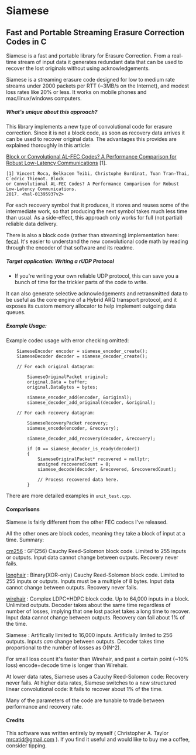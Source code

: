# Siamese
## Fast and Portable Streaming Erasure Correction Codes in C

Siamese is a fast and portable library for Erasure Correction.
From a real-time stream of input data it generates redundant data that can be used to
recover the lost originals without using acknowledgements.

Siamese is a streaming erasure code designed for low to medium rate streams
under 2000 packets per RTT (~3MB/s on the Internet), and modest loss rates
like 20% or less.  It works on mobile phones and mac/linux/windows computers.


##### What's unique about this approach?

This library implements a new type of convolutional code for erasure correction.
Since it is not a block code, as soon as recovery data arrives it can be used to recover original data.
The advantages this provides are explained thoroughly in this article:

[Block or Convolutional AL-FEC Codes? A Performance
Comparison for Robust Low-Latency Communications](https://hal.inria.fr/hal-01395937v2/document) [1].

~~~
[1] Vincent Roca, Belkacem Teibi, Christophe Burdinat, Tuan Tran-Thai, C´edric Thienot. Block
or Convolutional AL-FEC Codes? A Performance Comparison for Robust Low-Latency Communications.
2017. <hal-01395937v2>
~~~

For each recovery symbol that it produces, it stores and reuses some of the intermediate work, so that producing the next symbol takes much less time than usual.  As a side-effect, this approach only works for full (not partial) reliable data delivery.

There is also a block code (rather than streaming) implementation here: [fecal](https://github.com/catid/fecal).  It's easier to understand the new convolutional code math by reading through the encoder of that software and its readme.


##### Target application: Writing a rUDP Protocol

* If you're writing your own reliable UDP protocol, this can save you a bunch
of time for the trickier parts of the code to write.

It can also generate selective acknowledgements and retransmitted data to be
useful as the core engine of a Hybrid ARQ transport protocol, and it exposes
its custom memory allocator to help implement outgoing data queues.


##### Example Usage:

Example codec usage with error checking omitted:

~~~
    SiameseEncoder encoder = siamese_encoder_create();
    SiameseDecoder decoder = siamese_decoder_create();

	// For each original datagram:
	
		SiameseOriginalPacket original;
		original.Data = buffer;
		original.DataBytes = bytes;

		siamese_encoder_add(encoder, &original);
		siamese_decoder_add_original(decoder, &original);

	// For each recovery datagram:

		SiameseRecoveryPacket recovery;
		siamese_encode(encoder, &recovery);

		siamese_decoder_add_recovery(decoder, &recovery);

		if (0 == siamese_decoder_is_ready(decoder))
		{
			SiameseOriginalPacket* recovered = nullptr;
			unsigned recoveredCount = 0;
			siamese_decode(decoder, &recovered, &recoveredCount);
			
			// Process recovered data here.
		}
~~~
		
There are more detailed examples in `unit_test.cpp`.


#### Comparisons

Siamese is fairly different from the other FEC codecs I've released.

All the other ones are block codes, meaning they take a block of input at a time.  Summary:

[cm256](https://github.com/catid/cm256) : GF(256) Cauchy Reed-Solomon block code.  Limited to 255 inputs or outputs.  Input data cannot change between outputs.  Recovery never fails.

[longhair](https://github.com/catid/longhair) : Binary(XOR-only) Cauchy Reed-Solomon block code.  Limited to 255 inputs or outputs.  Inputs must be a multiple of 8 bytes.  Input data cannot change between outputs.  Recovery never fails.

[wirehair](https://github.com/catid/wirehair) : Complex LDPC+HDPC block code.  Up to 64,000 inputs in a block.  Unlimited outputs.  Decoder takes about the same time regardless of number of losses, implying that one lost packet takes a long time to recover.  Input data cannot change between outputs.  Recovery can fail about 1% of the time.

Siamese : Artifically limited to 16,000 inputs.  Artificially limited to 256 outputs.  Inputs *can* change between outputs.  Decoder takes time proportional to the number of losses as O(N^2).

For small loss count it's faster than Wirehair, and past a certain point (~10% loss) encode+decode time is longer than Wirehair.

At lower data rates, Siamese uses a Cauchy Reed-Solomon code: Recovery never fails.
At higher data rates, Siamese switches to a new structured linear convolutional code: It fails to recover about 1% of the time.

Many of the parameters of the code are tunable to trade between performance and recovery rate.


#### Credits

This software was written entirely by myself ( Christopher A. Taylor mrcatid@gmail.com ). If you find it useful and would like to buy me a coffee, consider tipping.
